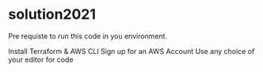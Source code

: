 # solution2021

Pre requiste to run this code in you environment. 

Install Terraform & AWS CLI
Sign up for an AWS Account
Use any choice of your editor for code


